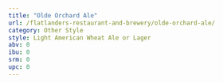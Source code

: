 ```yaml
---
title: "Olde Orchard Ale"
url: /flatlanders-restaurant-and-brewery/olde-orchard-ale/
category: Other Style
style: Light American Wheat Ale or Lager
abv: 0
ibu: 0
srm: 0
upc: 0
---
```


